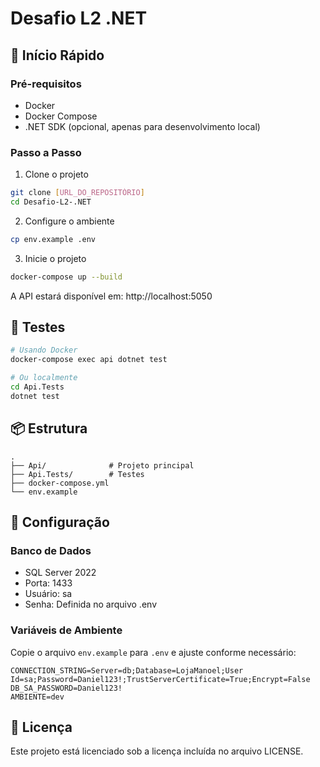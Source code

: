 # Desafio L2 .NET

## 🚀 Início Rápido

### Pré-requisitos
- Docker
- Docker Compose
- .NET SDK (opcional, apenas para desenvolvimento local)

### Passo a Passo

1. Clone o projeto
```bash
git clone [URL_DO_REPOSITÓRIO]
cd Desafio-L2-.NET
```

2. Configure o ambiente
```bash
cp env.example .env
```

3. Inicie o projeto
```bash
docker-compose up --build
```

A API estará disponível em: http://localhost:5050

## 🧪 Testes

```bash
# Usando Docker
docker-compose exec api dotnet test

# Ou localmente
cd Api.Tests
dotnet test
```

## 📦 Estrutura
```
.
├── Api/              # Projeto principal
├── Api.Tests/        # Testes
├── docker-compose.yml
└── env.example
```

## 🔧 Configuração

### Banco de Dados
- SQL Server 2022
- Porta: 1433
- Usuário: sa
- Senha: Definida no arquivo .env

### Variáveis de Ambiente
Copie o arquivo `env.example` para `.env` e ajuste conforme necessário:
```
CONNECTION_STRING=Server=db;Database=LojaManoel;User Id=sa;Password=Daniel123!;TrustServerCertificate=True;Encrypt=False
DB_SA_PASSWORD=Daniel123!
AMBIENTE=dev
```

## 📝 Licença
Este projeto está licenciado sob a licença incluída no arquivo LICENSE.
